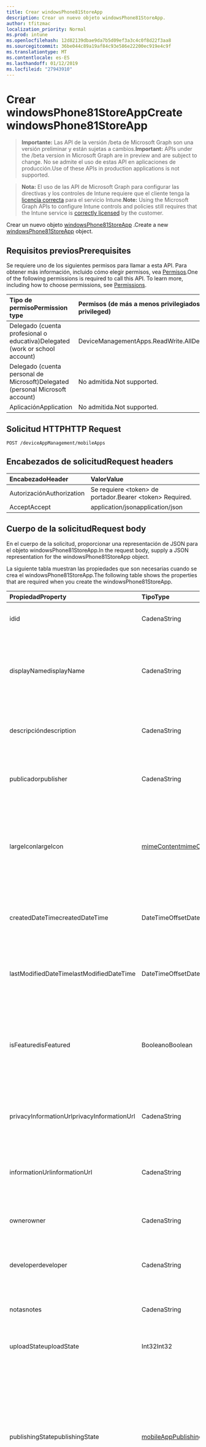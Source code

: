 ```yaml
---
title: Crear windowsPhone81StoreApp
description: Crear un nuevo objeto windowsPhone81StoreApp.
author: tfitzmac
localization_priority: Normal
ms.prod: intune
ms.openlocfilehash: 12d82139dbae9da7b5d09ef3a3c4c0f8d22f3aa8
ms.sourcegitcommit: 36be044c89a19af84c93e586e22200ec919e4c9f
ms.translationtype: MT
ms.contentlocale: es-ES
ms.lasthandoff: 01/12/2019
ms.locfileid: "27943910"
---
```

# <a name="create-windowsphone81storeapp"></a><span data-ttu-id="2277e-103">Crear windowsPhone81StoreApp</span><span class="sxs-lookup"><span data-stu-id="2277e-103">Create windowsPhone81StoreApp</span></span>

> <span data-ttu-id="2277e-104">**Importante:** Las API de la versión /beta de Microsoft Graph son una versión preliminar y están sujetas a cambios.</span><span class="sxs-lookup"><span data-stu-id="2277e-104">**Important:** APIs under the /beta version in Microsoft Graph are in preview and are subject to change.</span></span> <span data-ttu-id="2277e-105">No se admite el uso de estas API en aplicaciones de producción.</span><span class="sxs-lookup"><span data-stu-id="2277e-105">Use of these APIs in production applications is not supported.</span></span>

> <span data-ttu-id="2277e-106">**Nota:** El uso de las API de Microsoft Graph para configurar las directivas y los controles de Intune requiere que el cliente tenga la [licencia correcta](https://go.microsoft.com/fwlink/?linkid=839381) para el servicio Intune.</span><span class="sxs-lookup"><span data-stu-id="2277e-106">**Note:** Using the Microsoft Graph APIs to configure Intune controls and policies still requires that the Intune service is [correctly licensed](https://go.microsoft.com/fwlink/?linkid=839381) by the customer.</span></span>

<span data-ttu-id="2277e-107">Crear un nuevo objeto [windowsPhone81StoreApp](../resources/intune-apps-windowsphone81storeapp.md) .</span><span class="sxs-lookup"><span data-stu-id="2277e-107">Create a new [windowsPhone81StoreApp](../resources/intune-apps-windowsphone81storeapp.md) object.</span></span>
## <a name="prerequisites"></a><span data-ttu-id="2277e-108">Requisitos previos</span><span class="sxs-lookup"><span data-stu-id="2277e-108">Prerequisites</span></span>
<span data-ttu-id="2277e-p102">Se requiere uno de los siguientes permisos para llamar a esta API. Para obtener más información, incluido cómo elegir permisos, vea [Permisos](/graph/permissions-reference).</span><span class="sxs-lookup"><span data-stu-id="2277e-p102">One of the following permissions is required to call this API. To learn more, including how to choose permissions, see [Permissions](/graph/permissions-reference).</span></span>

|<span data-ttu-id="2277e-111">Tipo de permiso</span><span class="sxs-lookup"><span data-stu-id="2277e-111">Permission type</span></span>|<span data-ttu-id="2277e-112">Permisos (de más a menos privilegiados)</span><span class="sxs-lookup"><span data-stu-id="2277e-112">Permissions (from most to least privileged)</span></span>|
|:---|:---|
|<span data-ttu-id="2277e-113">Delegado (cuenta profesional o educativa)</span><span class="sxs-lookup"><span data-stu-id="2277e-113">Delegated (work or school account)</span></span>|<span data-ttu-id="2277e-114">DeviceManagementApps.ReadWrite.All</span><span class="sxs-lookup"><span data-stu-id="2277e-114">DeviceManagementApps.ReadWrite.All</span></span>|
|<span data-ttu-id="2277e-115">Delegado (cuenta personal de Microsoft)</span><span class="sxs-lookup"><span data-stu-id="2277e-115">Delegated (personal Microsoft account)</span></span>|<span data-ttu-id="2277e-116">No admitida.</span><span class="sxs-lookup"><span data-stu-id="2277e-116">Not supported.</span></span>|
|<span data-ttu-id="2277e-117">Aplicación</span><span class="sxs-lookup"><span data-stu-id="2277e-117">Application</span></span>|<span data-ttu-id="2277e-118">No admitida.</span><span class="sxs-lookup"><span data-stu-id="2277e-118">Not supported.</span></span>|

## <a name="http-request"></a><span data-ttu-id="2277e-119">Solicitud HTTP</span><span class="sxs-lookup"><span data-stu-id="2277e-119">HTTP Request</span></span>
<!-- {
  "blockType": "ignored"
}
-->
``` http
POST /deviceAppManagement/mobileApps
```

## <a name="request-headers"></a><span data-ttu-id="2277e-120">Encabezados de solicitud</span><span class="sxs-lookup"><span data-stu-id="2277e-120">Request headers</span></span>
|<span data-ttu-id="2277e-121">Encabezado</span><span class="sxs-lookup"><span data-stu-id="2277e-121">Header</span></span>|<span data-ttu-id="2277e-122">Valor</span><span class="sxs-lookup"><span data-stu-id="2277e-122">Value</span></span>|
|:---|:---|
|<span data-ttu-id="2277e-123">Autorización</span><span class="sxs-lookup"><span data-stu-id="2277e-123">Authorization</span></span>|<span data-ttu-id="2277e-124">Se requiere &lt;token&gt; de portador.</span><span class="sxs-lookup"><span data-stu-id="2277e-124">Bearer &lt;token&gt; Required.</span></span>|
|<span data-ttu-id="2277e-125">Accept</span><span class="sxs-lookup"><span data-stu-id="2277e-125">Accept</span></span>|<span data-ttu-id="2277e-126">application/json</span><span class="sxs-lookup"><span data-stu-id="2277e-126">application/json</span></span>|

## <a name="request-body"></a><span data-ttu-id="2277e-127">Cuerpo de la solicitud</span><span class="sxs-lookup"><span data-stu-id="2277e-127">Request body</span></span>
<span data-ttu-id="2277e-128">En el cuerpo de la solicitud, proporcionar una representación de JSON para el objeto windowsPhone81StoreApp.</span><span class="sxs-lookup"><span data-stu-id="2277e-128">In the request body, supply a JSON representation for the windowsPhone81StoreApp object.</span></span>

<span data-ttu-id="2277e-129">La siguiente tabla muestran las propiedades que son necesarias cuando se crea el windowsPhone81StoreApp.</span><span class="sxs-lookup"><span data-stu-id="2277e-129">The following table shows the properties that are required when you create the windowsPhone81StoreApp.</span></span>

|<span data-ttu-id="2277e-130">Propiedad</span><span class="sxs-lookup"><span data-stu-id="2277e-130">Property</span></span>|<span data-ttu-id="2277e-131">Tipo</span><span class="sxs-lookup"><span data-stu-id="2277e-131">Type</span></span>|<span data-ttu-id="2277e-132">Descripción</span><span class="sxs-lookup"><span data-stu-id="2277e-132">Description</span></span>|
|:---|:---|:---|
|<span data-ttu-id="2277e-133">id</span><span class="sxs-lookup"><span data-stu-id="2277e-133">id</span></span>|<span data-ttu-id="2277e-134">Cadena</span><span class="sxs-lookup"><span data-stu-id="2277e-134">String</span></span>|<span data-ttu-id="2277e-135">Clave de la entidad.</span><span class="sxs-lookup"><span data-stu-id="2277e-135">Key of the entity.</span></span> <span data-ttu-id="2277e-136">Heredado de [mobileApp](../resources/intune-apps-mobileapp.md).</span><span class="sxs-lookup"><span data-stu-id="2277e-136">Inherited from [mobileApp](../resources/intune-apps-mobileapp.md)</span></span>|
|<span data-ttu-id="2277e-137">displayName</span><span class="sxs-lookup"><span data-stu-id="2277e-137">displayName</span></span>|<span data-ttu-id="2277e-138">Cadena</span><span class="sxs-lookup"><span data-stu-id="2277e-138">String</span></span>|<span data-ttu-id="2277e-139">Título de la aplicación importado o proporcionado por el administrador.</span><span class="sxs-lookup"><span data-stu-id="2277e-139">The admin provided or imported title of the app.</span></span> <span data-ttu-id="2277e-140">Heredado de [mobileApp](../resources/intune-apps-mobileapp.md).</span><span class="sxs-lookup"><span data-stu-id="2277e-140">Inherited from [mobileApp](../resources/intune-apps-mobileapp.md)</span></span>|
|<span data-ttu-id="2277e-141">descripción</span><span class="sxs-lookup"><span data-stu-id="2277e-141">description</span></span>|<span data-ttu-id="2277e-142">Cadena</span><span class="sxs-lookup"><span data-stu-id="2277e-142">String</span></span>|<span data-ttu-id="2277e-143">Descripción de la aplicación.</span><span class="sxs-lookup"><span data-stu-id="2277e-143">The description of the app.</span></span> <span data-ttu-id="2277e-144">Heredado de [mobileApp](../resources/intune-apps-mobileapp.md).</span><span class="sxs-lookup"><span data-stu-id="2277e-144">Inherited from [mobileApp](../resources/intune-apps-mobileapp.md)</span></span>|
|<span data-ttu-id="2277e-145">publicador</span><span class="sxs-lookup"><span data-stu-id="2277e-145">publisher</span></span>|<span data-ttu-id="2277e-146">Cadena</span><span class="sxs-lookup"><span data-stu-id="2277e-146">String</span></span>|<span data-ttu-id="2277e-147">Publicador de la aplicación.</span><span class="sxs-lookup"><span data-stu-id="2277e-147">The publisher of the app.</span></span> <span data-ttu-id="2277e-148">Heredado de [mobileApp](../resources/intune-apps-mobileapp.md).</span><span class="sxs-lookup"><span data-stu-id="2277e-148">Inherited from [mobileApp](../resources/intune-apps-mobileapp.md)</span></span>|
|<span data-ttu-id="2277e-149">largeIcon</span><span class="sxs-lookup"><span data-stu-id="2277e-149">largeIcon</span></span>|[<span data-ttu-id="2277e-150">mimeContent</span><span class="sxs-lookup"><span data-stu-id="2277e-150">mimeContent</span></span>](../resources/intune-shared-mimecontent.md)|<span data-ttu-id="2277e-151">Icono grande que se mostrará en los detalles de la aplicación y se usa para cargar el icono.</span><span class="sxs-lookup"><span data-stu-id="2277e-151">The large icon, to be displayed in the app details and used for upload of the icon.</span></span> <span data-ttu-id="2277e-152">Heredado de [mobileApp](../resources/intune-apps-mobileapp.md).</span><span class="sxs-lookup"><span data-stu-id="2277e-152">Inherited from [mobileApp](../resources/intune-apps-mobileapp.md)</span></span>|
|<span data-ttu-id="2277e-153">createdDateTime</span><span class="sxs-lookup"><span data-stu-id="2277e-153">createdDateTime</span></span>|<span data-ttu-id="2277e-154">DateTimeOffset</span><span class="sxs-lookup"><span data-stu-id="2277e-154">DateTimeOffset</span></span>|<span data-ttu-id="2277e-155">Fecha y hora de creación de la aplicación.</span><span class="sxs-lookup"><span data-stu-id="2277e-155">The date and time the app was created.</span></span> <span data-ttu-id="2277e-156">Heredado de [mobileApp](../resources/intune-apps-mobileapp.md).</span><span class="sxs-lookup"><span data-stu-id="2277e-156">Inherited from [mobileApp](../resources/intune-apps-mobileapp.md)</span></span>|
|<span data-ttu-id="2277e-157">lastModifiedDateTime</span><span class="sxs-lookup"><span data-stu-id="2277e-157">lastModifiedDateTime</span></span>|<span data-ttu-id="2277e-158">DateTimeOffset</span><span class="sxs-lookup"><span data-stu-id="2277e-158">DateTimeOffset</span></span>|<span data-ttu-id="2277e-159">Fecha y hora de la última modificación de la aplicación.</span><span class="sxs-lookup"><span data-stu-id="2277e-159">The date and time the app was last modified.</span></span> <span data-ttu-id="2277e-160">Heredado de [mobileApp](../resources/intune-apps-mobileapp.md).</span><span class="sxs-lookup"><span data-stu-id="2277e-160">Inherited from [mobileApp](../resources/intune-apps-mobileapp.md)</span></span>|
|<span data-ttu-id="2277e-161">isFeatured</span><span class="sxs-lookup"><span data-stu-id="2277e-161">isFeatured</span></span>|<span data-ttu-id="2277e-162">Booleano</span><span class="sxs-lookup"><span data-stu-id="2277e-162">Boolean</span></span>|<span data-ttu-id="2277e-163">Valor que indica si el administrador ha marcado la aplicación como destacada. Heredado de [mobileApp](../resources/intune-apps-mobileapp.md).</span><span class="sxs-lookup"><span data-stu-id="2277e-163">The value indicating whether the app is marked as featured by the admin. Inherited from [mobileApp](../resources/intune-apps-mobileapp.md)</span></span>|
|<span data-ttu-id="2277e-164">privacyInformationUrl</span><span class="sxs-lookup"><span data-stu-id="2277e-164">privacyInformationUrl</span></span>|<span data-ttu-id="2277e-165">Cadena</span><span class="sxs-lookup"><span data-stu-id="2277e-165">String</span></span>|<span data-ttu-id="2277e-166">La dirección URL de la declaración de privacidad.</span><span class="sxs-lookup"><span data-stu-id="2277e-166">The privacy statement Url.</span></span> <span data-ttu-id="2277e-167">Heredado de [mobileApp](../resources/intune-apps-mobileapp.md).</span><span class="sxs-lookup"><span data-stu-id="2277e-167">Inherited from [mobileApp](../resources/intune-apps-mobileapp.md)</span></span>|
|<span data-ttu-id="2277e-168">informationUrl</span><span class="sxs-lookup"><span data-stu-id="2277e-168">informationUrl</span></span>|<span data-ttu-id="2277e-169">Cadena</span><span class="sxs-lookup"><span data-stu-id="2277e-169">String</span></span>|<span data-ttu-id="2277e-170">La dirección URL para obtener más información.</span><span class="sxs-lookup"><span data-stu-id="2277e-170">The more information Url.</span></span> <span data-ttu-id="2277e-171">Heredado de [mobileApp](../resources/intune-apps-mobileapp.md).</span><span class="sxs-lookup"><span data-stu-id="2277e-171">Inherited from [mobileApp](../resources/intune-apps-mobileapp.md)</span></span>|
|<span data-ttu-id="2277e-172">owner</span><span class="sxs-lookup"><span data-stu-id="2277e-172">owner</span></span>|<span data-ttu-id="2277e-173">Cadena</span><span class="sxs-lookup"><span data-stu-id="2277e-173">String</span></span>|<span data-ttu-id="2277e-174">Propietario de la aplicación.</span><span class="sxs-lookup"><span data-stu-id="2277e-174">The owner of the app.</span></span> <span data-ttu-id="2277e-175">Heredado de [mobileApp](../resources/intune-apps-mobileapp.md).</span><span class="sxs-lookup"><span data-stu-id="2277e-175">Inherited from [mobileApp](../resources/intune-apps-mobileapp.md)</span></span>|
|<span data-ttu-id="2277e-176">developer</span><span class="sxs-lookup"><span data-stu-id="2277e-176">developer</span></span>|<span data-ttu-id="2277e-177">Cadena</span><span class="sxs-lookup"><span data-stu-id="2277e-177">String</span></span>|<span data-ttu-id="2277e-178">Desarrollador de la aplicación.</span><span class="sxs-lookup"><span data-stu-id="2277e-178">The developer of the app.</span></span> <span data-ttu-id="2277e-179">Heredado de [mobileApp](../resources/intune-apps-mobileapp.md).</span><span class="sxs-lookup"><span data-stu-id="2277e-179">Inherited from [mobileApp](../resources/intune-apps-mobileapp.md)</span></span>|
|<span data-ttu-id="2277e-180">notas</span><span class="sxs-lookup"><span data-stu-id="2277e-180">notes</span></span>|<span data-ttu-id="2277e-181">Cadena</span><span class="sxs-lookup"><span data-stu-id="2277e-181">String</span></span>|<span data-ttu-id="2277e-182">Notas de la aplicación.</span><span class="sxs-lookup"><span data-stu-id="2277e-182">Notes for the app.</span></span> <span data-ttu-id="2277e-183">Heredado de [mobileApp](../resources/intune-apps-mobileapp.md).</span><span class="sxs-lookup"><span data-stu-id="2277e-183">Inherited from [mobileApp](../resources/intune-apps-mobileapp.md)</span></span>|
|<span data-ttu-id="2277e-184">uploadState</span><span class="sxs-lookup"><span data-stu-id="2277e-184">uploadState</span></span>|<span data-ttu-id="2277e-185">Int32</span><span class="sxs-lookup"><span data-stu-id="2277e-185">Int32</span></span>|<span data-ttu-id="2277e-186">El estado de carga.</span><span class="sxs-lookup"><span data-stu-id="2277e-186">The upload state.</span></span> <span data-ttu-id="2277e-187">Heredado de [mobileApp](../resources/intune-apps-mobileapp.md).</span><span class="sxs-lookup"><span data-stu-id="2277e-187">Inherited from [mobileApp](../resources/intune-apps-mobileapp.md)</span></span>|
|<span data-ttu-id="2277e-188">publishingState</span><span class="sxs-lookup"><span data-stu-id="2277e-188">publishingState</span></span>|[<span data-ttu-id="2277e-189">mobileAppPublishingState</span><span class="sxs-lookup"><span data-stu-id="2277e-189">mobileAppPublishingState</span></span>](../resources/intune-apps-mobileapppublishingstate.md)|<span data-ttu-id="2277e-190">Estado de publicación de la aplicación.</span><span class="sxs-lookup"><span data-stu-id="2277e-190">The publishing state for the app.</span></span> <span data-ttu-id="2277e-191">La aplicación no puede asignarse a menos que se publique.</span><span class="sxs-lookup"><span data-stu-id="2277e-191">The app cannot be assigned unless the app is published.</span></span> <span data-ttu-id="2277e-192">Se hereda de [mobileApp](../resources/intune-apps-mobileapp.md).</span><span class="sxs-lookup"><span data-stu-id="2277e-192">Inherited from [mobileApp](../resources/intune-apps-mobileapp.md).</span></span> <span data-ttu-id="2277e-193">Los valores posibles son: `notPublished`, `processing` y `published`.</span><span class="sxs-lookup"><span data-stu-id="2277e-193">Possible values are: `notPublished`, `processing`, `published`.</span></span>|
|<span data-ttu-id="2277e-194">appStoreUrl</span><span class="sxs-lookup"><span data-stu-id="2277e-194">appStoreUrl</span></span>|<span data-ttu-id="2277e-195">Cadena</span><span class="sxs-lookup"><span data-stu-id="2277e-195">String</span></span>|<span data-ttu-id="2277e-196">URL de la tienda de aplicación de Windows Phone 8.1.</span><span class="sxs-lookup"><span data-stu-id="2277e-196">The Windows Phone 8.1 app store URL.</span></span>|



## <a name="response"></a><span data-ttu-id="2277e-197">Respuesta</span><span class="sxs-lookup"><span data-stu-id="2277e-197">Response</span></span>
<span data-ttu-id="2277e-198">Si tiene éxito, este método devuelve una `201 Created` código de respuesta y un objeto [windowsPhone81StoreApp](../resources/intune-apps-windowsphone81storeapp.md) en el cuerpo de la respuesta.</span><span class="sxs-lookup"><span data-stu-id="2277e-198">If successful, this method returns a `201 Created` response code and a [windowsPhone81StoreApp](../resources/intune-apps-windowsphone81storeapp.md) object in the response body.</span></span>

## <a name="example"></a><span data-ttu-id="2277e-199">Ejemplo</span><span class="sxs-lookup"><span data-stu-id="2277e-199">Example</span></span>
### <a name="request"></a><span data-ttu-id="2277e-200">Solicitud</span><span class="sxs-lookup"><span data-stu-id="2277e-200">Request</span></span>
<span data-ttu-id="2277e-201">Aquí tiene un ejemplo de la solicitud.</span><span class="sxs-lookup"><span data-stu-id="2277e-201">Here is an example of the request.</span></span>
``` http
POST https://graph.microsoft.com/beta/deviceAppManagement/mobileApps
Content-type: application/json
Content-length: 727

{
  "@odata.type": "#microsoft.graph.windowsPhone81StoreApp",
  "displayName": "Display Name value",
  "description": "Description value",
  "publisher": "Publisher value",
  "largeIcon": {
    "@odata.type": "microsoft.graph.mimeContent",
    "type": "Type value",
    "value": "dmFsdWU="
  },
  "lastModifiedDateTime": "2017-01-01T00:00:35.1329464-08:00",
  "isFeatured": true,
  "privacyInformationUrl": "https://example.com/privacyInformationUrl/",
  "informationUrl": "https://example.com/informationUrl/",
  "owner": "Owner value",
  "developer": "Developer value",
  "notes": "Notes value",
  "uploadState": 11,
  "publishingState": "processing",
  "appStoreUrl": "https://example.com/appStoreUrl/"
}
```

### <a name="response"></a><span data-ttu-id="2277e-202">Respuesta</span><span class="sxs-lookup"><span data-stu-id="2277e-202">Response</span></span>
<span data-ttu-id="2277e-p117">Aquí tiene un ejemplo de la respuesta. Nota: Puede que el objeto de respuesta que aparece aquí se trunque para abreviar. Todas las propiedades se devolverán de una llamada real.</span><span class="sxs-lookup"><span data-stu-id="2277e-p117">Here is an example of the response. Note: The response object shown here may be truncated for brevity. All of the properties will be returned from an actual call.</span></span>
``` http
HTTP/1.1 201 Created
Content-Type: application/json
Content-Length: 835

{
  "@odata.type": "#microsoft.graph.windowsPhone81StoreApp",
  "id": "f68ce6a1-e6a1-f68c-a1e6-8cf6a1e68cf6",
  "displayName": "Display Name value",
  "description": "Description value",
  "publisher": "Publisher value",
  "largeIcon": {
    "@odata.type": "microsoft.graph.mimeContent",
    "type": "Type value",
    "value": "dmFsdWU="
  },
  "createdDateTime": "2017-01-01T00:02:43.5775965-08:00",
  "lastModifiedDateTime": "2017-01-01T00:00:35.1329464-08:00",
  "isFeatured": true,
  "privacyInformationUrl": "https://example.com/privacyInformationUrl/",
  "informationUrl": "https://example.com/informationUrl/",
  "owner": "Owner value",
  "developer": "Developer value",
  "notes": "Notes value",
  "uploadState": 11,
  "publishingState": "processing",
  "appStoreUrl": "https://example.com/appStoreUrl/"
}
```





